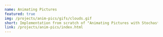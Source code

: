 ```yaml
---
name: Animating Pictures
featured: true
img: /projects/anim-pics/gifs/clouds.gif
short: Implementation from scratch of "Animating Pictures with Stochastic Motion Textures" by Chuang et. al. 2005, for CS194-26 (Computational Photography) final project. This project includes implementing Bayesian matting, inpainting, and motion specification. I apply this technique to generate results on both paintings and photographs.
link: /projects/anim-pics/index.html
---
```


